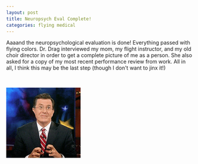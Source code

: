 ```yaml
---
layout: post
title: Neuropsych Eval Complete!
categories: flying medical
---
```


Aaaand the neuropsychological evaluation is done! Everything passed with flying
colors. Dr. Drag interviewed my mom, my flight instructor, and my old choir
director in order to get a complete picture of me as a person. She also asked
for a copy of my most recent performance review from work. All in all, I think
this may be the last step (though I don't want to jinx it!)

&nbsp;

![](/assets/fingers_crossed.gif)